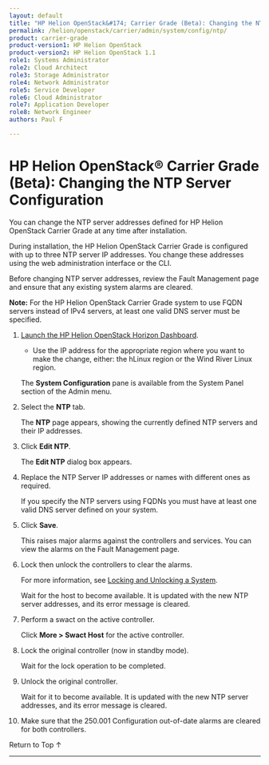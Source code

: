 ```yaml
---
layout: default
title: "HP Helion OpenStack&#174; Carrier Grade (Beta): Changing the NTP Server Configuration"
permalink: /helion/openstack/carrier/admin/system/config/ntp/
product: carrier-grade
product-version1: HP Helion OpenStack
product-version2: HP Helion OpenStack 1.1
role1: Systems Administrator 
role2: Cloud Architect 
role3: Storage Administrator 
role4: Network Administrator 
role5: Service Developer 
role6: Cloud Administrator 
role7: Application Developer 
role8: Network Engineer 
authors: Paul F

---
```

<!--UNDER REVISION-->

<script>

function PageRefresh {
onLoad="window.refresh"
}

PageRefresh();

</script>

<!-- <p style="font-size: small;"> <a href="/helion/openstack/carrier/services/imaging/overview/">&#9664; PREV</a> | <a href="/helion/openstack/carrier/services/overview/">&#9650; UP</a> | <a href="/helion/openstack/carrier/services/object/overview/"> NEXT &#9654</a> </p> -->

# HP Helion OpenStack&#174; Carrier Grade (Beta): Changing the NTP Server Configuration #

<!-- modeled after Wind River Admin Guide -->

You can change the NTP server addresses defined for HP Helion OpenStack Carrier Grade at any time after installation.

During installation, the HP Helion OpenStack Carrier Grade is configured with up to three NTP server IP addresses. You change these addresses using the web administration interface or the CLI.

Before changing NTP server addresses, review the Fault Management page and ensure that any existing system alarms are cleared.

**Note:** For the HP Helion OpenStack Carrier Grade system to use FQDN servers instead of IPv4 servers, at least one valid DNS server must be specified.

1. [Launch the HP Helion OpenStack Horizon Dashboard](/helion/openstack/carrier/dashboard/login/).

	* Use the IP address for the appropriate region where you want to make the change, either: the hLinux region or the Wind River Linux region.
	
	The **System Configuration** pane is available from the System Panel section of the Admin menu.

2. Select the **NTP** tab.

	The **NTP** page appears, showing the currently defined NTP servers and their IP addresses.

3. Click **Edit NTP**.

	The **Edit NTP** dialog box appears.

4. Replace the NTP Server IP addresses or names with different ones as required.

	If you specify the NTP servers using FQDNs you must have at least one valid DNS server defined on your system.

5. Click **Save**.

	This raises major alarms against the controllers and services. You can view the alarms on the Fault Management page.

6. Lock then unlock the controllers to clear the alarms. 

	For more information, see [Locking and Unlocking a System](/helion/openstack/carrier/admin/system/config/ntp/).

	Wait for the host to become available. It is updated with the new NTP server addresses, and its error message is cleared.

7. Perform a swact on the active controller.

	Click **More > Swact Host** for the active controller.

8. Lock the original controller (now in standby mode).

	Wait for the lock operation to be completed.

9. Unlock the original controller.

	Wait for it to become available. It is updated with the new NTP server addresses, and its error message is cleared.

10. Make sure that the 250.001 Configuration out-of-date alarms are cleared for both controllers.


 <a href="#top" style="padding:14px 0px 14px 0px; text-decoration: none;"> Return to Top &#8593; </a>

----
